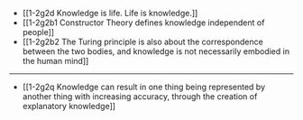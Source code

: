 - [[1-2g2d Knowledge is life. Life is knowledge.]]
- [[1-2g2b1 Constructor Theory defines knowledge independent of people]]
- [[1-2g2b2 The Turing principle is also about the correspondence between the two bodies, and knowledge is not necessarily embodied in the human mind]]
---
- [[1-2g2q Knowledge can result in one thing being represented by another thing with increasing accuracy, through the creation of explanatory knowledge]]
